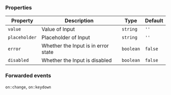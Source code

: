 ### Properties

| Property      | Description                         | Type      | Default |
| ------------- | ----------------------------------- | --------- | ------- |
| `value`       | Value of Input                      | `string`  | `''`    |
| `placeholder` | Placeholder of Input                | `string`  | `''`    |
| `error`       | Whether the Input is in error state | `boolean` | `false` |
| `disabled`    | Whether the Input is disabled       | `boolean` | `false` |

### Forwarded events

`on:change`, `on:keydown`
